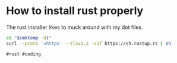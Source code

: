 # How to install rust properly

The rust installer likes to muck around with my dot files.

```bash
cd "$(mktemp -d)"
curl --proto '=https' --tlsv1.2 -sSf https://sh.rustup.rs | sh 
```

    #rust #coding
